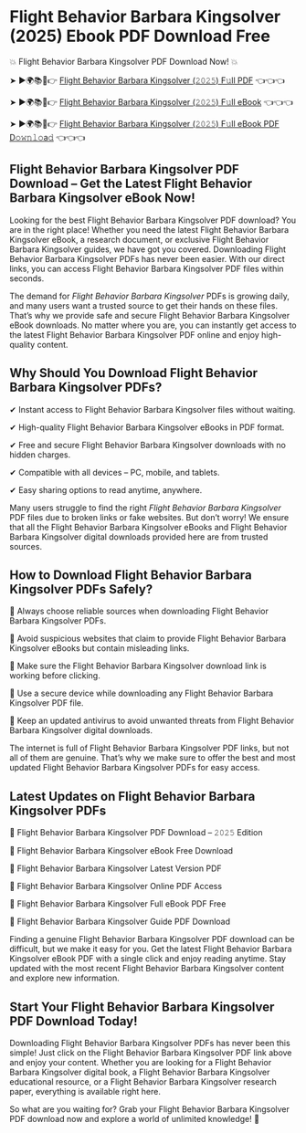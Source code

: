 # Flight Behavior Barbara Kingsolver (2025) Ebook PDF Download Free

💥 Flight Behavior Barbara Kingsolver PDF Download Now! 💥

➤ ►🌍📚📱👉 [Flight Behavior Barbara Kingsolver (𝟸𝟶𝟸𝟻) F𝚞ll PDF](https://getpdf.xyz/flight-behavior-barbara-kingsolver) 👈👈👈


➤ ►🌍📚📱👉 [Flight Behavior Barbara Kingsolver (𝟸𝟶𝟸𝟻) F𝚞ll eBook](https://getpdf.xyz/flight-behavior-barbara-kingsolver) 👈👈👈


➤ ►🌍📚📱👉 [Flight Behavior Barbara Kingsolver (𝟸𝟶𝟸𝟻) F𝚞ll eBook PDF D𝚘𝚠𝚗𝚕𝚘a𝚍](https://getpdf.xyz/flight-behavior-barbara-kingsolver) 👈👈👈


## Flight Behavior Barbara Kingsolver PDF Download – Get the Latest Flight Behavior Barbara Kingsolver eBook Now!

Looking for the best Flight Behavior Barbara Kingsolver PDF download? You are in the right place! Whether you need the latest Flight Behavior Barbara Kingsolver eBook, a research document, or exclusive Flight Behavior Barbara Kingsolver guides, we have got you covered. Downloading Flight Behavior Barbara Kingsolver PDFs has never been easier. With our direct links, you can access Flight Behavior Barbara Kingsolver PDF files within seconds.

The demand for *Flight Behavior Barbara Kingsolver* PDFs is growing daily, and many users want a trusted source to get their hands on these files. That’s why we provide safe and secure Flight Behavior Barbara Kingsolver eBook downloads. No matter where you are, you can instantly get access to the latest Flight Behavior Barbara Kingsolver PDF online and enjoy high-quality content.

## Why Should You Download Flight Behavior Barbara Kingsolver PDFs?

✔ Instant access to Flight Behavior Barbara Kingsolver files without waiting.

✔ High-quality Flight Behavior Barbara Kingsolver eBooks in PDF format.

✔ Free and secure Flight Behavior Barbara Kingsolver downloads with no hidden charges.

✔ Compatible with all devices – PC, mobile, and tablets.

✔ Easy sharing options to read anytime, anywhere.

Many users struggle to find the right *Flight Behavior Barbara Kingsolver* PDF files due to broken links or fake websites. But don’t worry! We ensure that all the Flight Behavior Barbara Kingsolver eBooks and Flight Behavior Barbara Kingsolver digital downloads provided here are from trusted sources.

## How to Download Flight Behavior Barbara Kingsolver PDFs Safely?

📌 Always choose reliable sources when downloading Flight Behavior Barbara Kingsolver PDFs.

📌 Avoid suspicious websites that claim to provide Flight Behavior Barbara Kingsolver eBooks but contain misleading links.

📌 Make sure the Flight Behavior Barbara Kingsolver download link is working before clicking.

📌 Use a secure device while downloading any Flight Behavior Barbara Kingsolver PDF file.

📌 Keep an updated antivirus to avoid unwanted threats from Flight Behavior Barbara Kingsolver digital downloads.

The internet is full of Flight Behavior Barbara Kingsolver PDF links, but not all of them are genuine. That’s why we make sure to offer the best and most updated Flight Behavior Barbara Kingsolver PDFs for easy access.

## Latest Updates on Flight Behavior Barbara Kingsolver PDFs

🔹 Flight Behavior Barbara Kingsolver PDF Download – 𝟸𝟶𝟸𝟻 Edition

🔹 Flight Behavior Barbara Kingsolver eBook Free Download

🔹 Flight Behavior Barbara Kingsolver Latest Version PDF

🔹 Flight Behavior Barbara Kingsolver Online PDF Access

🔹 Flight Behavior Barbara Kingsolver Full eBook PDF Free

🔹 Flight Behavior Barbara Kingsolver Guide PDF Download

Finding a genuine Flight Behavior Barbara Kingsolver PDF download can be difficult, but we make it easy for you. Get the latest Flight Behavior Barbara Kingsolver eBook PDF with a single click and enjoy reading anytime. Stay updated with the most recent Flight Behavior Barbara Kingsolver content and explore new information.

## Start Your Flight Behavior Barbara Kingsolver PDF Download Today!

Downloading Flight Behavior Barbara Kingsolver PDFs has never been this simple! Just click on the Flight Behavior Barbara Kingsolver PDF link above and enjoy your content. Whether you are looking for a Flight Behavior Barbara Kingsolver digital book, a Flight Behavior Barbara Kingsolver educational resource, or a Flight Behavior Barbara Kingsolver research paper, everything is available right here.

So what are you waiting for? Grab your Flight Behavior Barbara Kingsolver PDF download now and explore a world of unlimited knowledge! 🚀